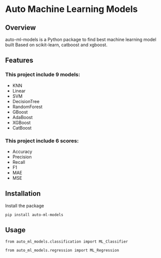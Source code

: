 # Auto Machine Learning Models

## Overview
auto-ml-models is a Python package to find best machine learning model built Based on scikit-learn, catboost and xgboost.

## Features
### This project include 9 models:
* KNN
* Linear
* SVM
* DecisionTree
* RandomForest
* GBoost
* AdaBoost
* XGBoost
* CatBoost

### This project include 6 scores:
* Accuracy
* Precision
* Recall
* F1
* MAE
* MSE

## Installation

Install the package

  ```
  pip install auto-ml-models
  ```

## Usage

  ```
  from auto_ml_models.classification import ML_Classifier

  from auto_ml_models.regression import ML_Regression
  ```
